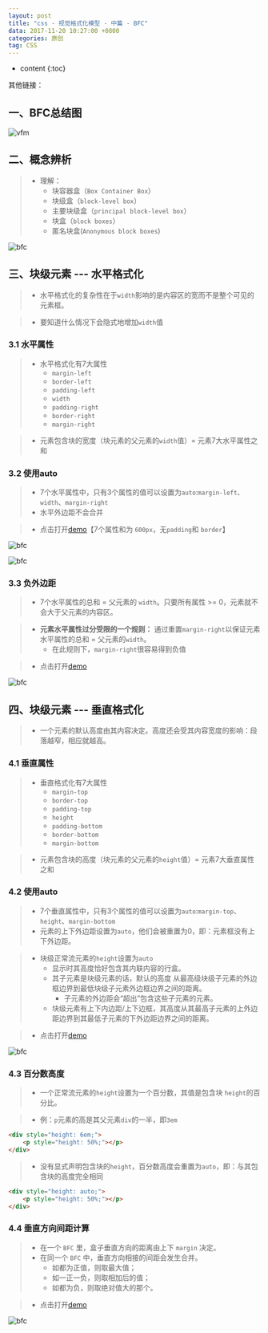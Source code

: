 ```yaml
---
layout: post
title: "css - 视觉格式化模型 - 中篇 - BFC"
data: 2017-11-20 10:27:00 +0800
categories: 原创
tag: CSS
---
```

* content
{:toc}

其他链接：


<!-- more -->

## 一、BFC总结图

![vfm](/styles/images/css/vfm/vfm-06.png)

## 二、概念辨析

> * 理解：
>   * 块容器盒（`Box Container Box`）
>   * 块级盒（`block-level box`）
>   * 主要块级盒（`principal block-level box`）
>   * 块盒（`block boxes`）
>   * 匿名块盒(`Anonymous block boxes`)

![bfc](/styles/images/css/vfm/bfc/bfc-06.png)

## 三、块级元素 --- 水平格式化

> * 水平格式化的复杂性在于`width`影响的是内容区的宽而不是整个可见的元素框。

> * 要知道什么情况下会隐式地增加`width`值

### 3.1 水平属性

> * 水平格式化有7大属性
>    * `margin-left`
>    * `border-left`
>    * `padding-left`
>    * `width`
>    * `padding-right`
>    * `border-right`
>    * `margin-right`

>* 元素包含块的宽度（块元素的父元素的`width`值）= 元素7大水平属性之和

### 3.2 使用auto

> * 7个水平属性中，只有3个属性的值可以设置为`auto`:`margin-left`、`width`、`margin-right`
> * 水平外边距不会合并

> * 点击打开[demo](/effects/demo/css/vfm/bfc/eg1.html)【7个属性和为 `600px`，无`padding`和 `border`】

![bfc](/styles/images/css/vfm/bfc/bfc-01.png)

![bfc](/styles/images/css/vfm/bfc/bfc-02.png)

### 3.3 负外边距

> * 7个水平属性的总和 = 父元素的 `width`。只要所有属性 >= 0，元素就不会大于父元素的内容区。

> * **元素水平属性过分受限的一个规则：** 通过重置`margin-right`以保证元素水平属性的总和 = 父元素的`width`。
>    * 在此规则下，`margin-right`很容易得到负值
    
> * 点击打开[demo](/effects/demo/css/vfm/bfc/eg2.html)

![bfc](/styles/images/css/vfm/bfc/bfc-03.png)

## 四、块级元素 --- 垂直格式化

> * 一个元素的默认高度由其内容决定。高度还会受其内容宽度的影响：段落越窄，相应就越高。

### 4.1 垂直属性

> * 垂直格式化有7大属性
>    * `margin-top`
>    * `border-top`
>    * `padding-top`
>    * `height`
>    * `padding-bottom`
>    * `border-bottom`
>    * `margin-bottom`
    
> * 元素包含块的高度（块元素的父元素的`height`值）= 元素7大垂直属性之和

### 4.2 使用auto

> * 7个垂直属性中，只有3个属性的值可以设置为`auto`:`margin-top`、`height`、`margin-bottom`
> * 元素的上下外边距设置为`auto`，他们会被重置为0，即：元素框没有上下外边距。
    
> * 块级正常流元素的`height`设置为`auto`
>    * 显示时其高度恰好包含其内联内容的行盒。
>    * 其子元素是块级元素的话，默认的高度 从最高级块级子元素的外边框边界到最低块级子元素外边框边界之间的距离。
>        * 子元素的外边距会“超出”包含这些子元素的元素。
>    * 块级元素有上下内边距/上下边框，其高度从其最高子元素的上外边距边界到其最低子元素的下外边距边界之间的距离。

> * 点击打开[demo](/effects/demo/css/vfm/bfc/eg3.html)

![bfc](/styles/images/css/vfm/bfc/bfc-04.png)

### 4.3 百分数高度    

> * 一个正常流元素的`height`设置为一个百分数，其值是包含块 `height`的百分比。

> * 例：`p`元素的高是其父元素`div`的一半，即`3em`

```html
<div style="height: 6em;">
    <p style="height: 50%;"></p>
</div>
```

> * 没有显式声明包含块的`height`，百分数高度会重置为`auto`，即：与其包含块的高度完全相同

```html
<div style="height: auto;">
    <p style="height: 50%;"></p>
</div>
```

### 4.4 垂直方向间距计算

> * 在一个 `BFC` 里，盒子垂直方向的距离由上下 `margin` 决定。
> * 在同一个 `BFC` 中，垂直方向相接的间距会发生合并。
>   * 如都为正值，则取最大值；
>   * 如一正一负，则取相加后的值；
>   * 如都为负，则取绝对值大的那个。

> * 点击打开[demo](/effects/demo/css/vfm/bfc/eg4.html)

![bfc](/styles/images/css/vfm/bfc/bfc-05.png)